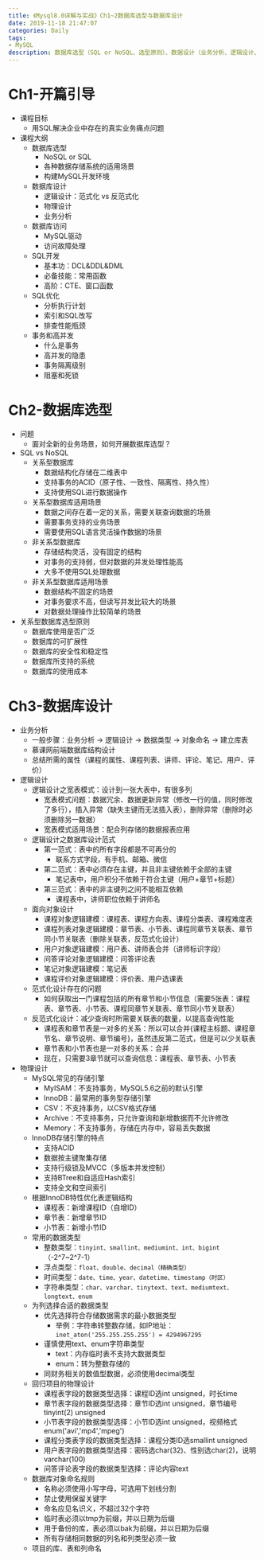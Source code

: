 ```yaml
---
title: 《Mysql8.0详解与实战》Ch1~2数据库选型与数据库设计
date: 2019-11-18 21:47:07
categories: Daily
tags: 
- MySQL
description: 数据库选型（SQL or NoSQL、选型原则）、数据设计（业务分析、逻辑设计、物理设计）
---
```


# Ch1-开篇引导
- 课程目标
    - 用SQL解决企业中存在的真实业务痛点问题
- 课程大纲
    - 数据库选型
        - NoSQL or SQL
        - 各种数据存储系统的适用场景
        - 构建MySQL开发环境
    - 数据库设计
        - 逻辑设计：范式化 vs 反范式化
        - 物理设计
        - 业务分析
    - 数据库访问
        - MySQL驱动
        - 访问故障处理
    - SQL开发
        - 基本功：DCL&DDL&DML
        - 必备技能：常用函数
        - 高阶：CTE、窗口函数
    - SQL优化
        - 分析执行计划
        - 索引和SQL改写
        - 排查性能瓶颈
    - 事务和高并发
        - 什么是事务
        - 高并发的隐患
        - 事务隔离级别
        - 阻塞和死锁

# Ch2-数据库选型
- 问题
    - 面对全新的业务场景，如何开展数据库选型？
- SQL vs NoSQL
    - 关系型数据库
        - 数据结构化存储在二维表中
        - 支持事务的ACID（原子性、一致性、隔离性、持久性）
        - 支持使用SQL进行数据操作
    - 关系型数据库适用场景
        - 数据之间存在着一定的关系，需要关联查询数据的场景
        - 需要事务支持的业务场景
        - 需要使用SQL语言灵活操作数据的场景
    - 非关系型数据库
        - 存储结构灵活，没有固定的结构
        - 对事务的支持弱，但对数据的并发处理性能高
        - 大多不使用SQL处理数据
    - 非关系型数据库适用场景
        - 数据结构不固定的场景
        - 对事务要求不高，但读写并发比较大的场景
        - 对数据处理操作比较简单的场景
- 关系型数据库选型原则
    - 数据库使用是否广泛
    - 数据库的可扩展性
    - 数据库的安全性和稳定性
    - 数据库所支持的系统
    - 数据库的使用成本

# Ch3-数据库设计
- 业务分析
    - 一般步骤：业务分析 -> 逻辑设计 -> 数据类型 -> 对象命名 -> 建立库表
    - 慕课网前端数据库结构设计
    - 总结所需的属性（课程的属性、课程列表、讲师、评论、笔记、用户、评价）
- 逻辑设计
    - 逻辑设计之宽表模式：设计到一张大表中，有很多列
        - 宽表模式问题：数据冗余、数据更新异常（修改一行的值，同时修改了多行），插入异常（缺失主键而无法插入表），删除异常（删除时必须删除另一数据）
        - 宽表模式适用场景：配合列存储的数据报表应用
    - 逻辑设计之数据库设计范式
        - 第一范式：表中的所有字段都是不可再分的
            - 联系方式字段，有手机、邮箱、微信
        - 第二范式：表中必须存在主键，并且非主键依赖于全部的主键
            - 笔记表中，用户积分不依赖于符合主键（用户+章节+标题）
        - 第三范式：表中的非主键列之间不能相互依赖
            - 课程表中，讲师职位依赖于讲师名
    - 面向对象设计
        - 课程对象逻辑建模：课程表、课程方向表、课程分类表、课程难度表
        - 课程列表对象逻辑建模：章节表、小节表、课程同章节关联表、章节同小节关联表（删除关联表，反范式化设计）
        - 用户对象逻辑建模：用户表、讲师表合并（讲师标识字段）
        - 问答评论对象逻辑建模：问答评论表
        - 笔记对象逻辑建模：笔记表
        - 课程评价对象逻辑建模：评价表、用户选课表
    - 范式化设计存在的问题
        - 如何获取出一门课程包括的所有章节和小节信息（需要5张表：课程表、章节表、小节表、课程同章节关联表、章节同小节关联表）
    - 反范式化设计：减少查询时所需要关联表的数量，以提高查询性能
        - 课程表和章节表是一对多的关系：所以可以合并{课程主标题、课程章节名、章节说明、章节编号}，虽然违反第二范式，但是可以少关联表
        - 章节表和小节表也是一对多的关系：合并
        - 现在，只需要3章节就可以查询信息：课程表、章节表、小节表
- 物理设计
    - MySQL常见的存储引擎
        - MyISAM：不支持事务，MySQL5.6之前的默认引擎
        - InnoDB：最常用的事务型存储引擎
        - CSV：不支持事务，以CSV格式存储
        - Archive：不支持事务，只允许查询和新增数据而不允许修改
        - Memory：不支持事务，存储在内存中，容易丢失数据
    - InnoDB存储引擎的特点
        - 支持ACID
        - 数据按主键聚集存储
        - 支持行级锁及MVCC（多版本并发控制）
        - 支持BTree和自适应Hash索引
        - 支持全文和空间索引
    - 根据InnoDB特性优化表逻辑结构
        - 课程表：新增课程ID（自增ID）
        - 章节表：新增章节ID
        - 小节表：新增小节ID
    - 常用的数据类型
        - 整数类型：`tinyint、smallint、mediumint、int、bigint`（-2^7~2^7-1）
        - 浮点类型：`float、double、decimal（精确类型）`
        - 时间类型：`date、time、year、datetime、timestamp（时区）`
        - 字符串类型：`char、varchar、tinytext、text、mediumtext、longtext、enum`
    - 为列选择合适的数据类型
        - 优先选择符合存储数据需求的最小数据类型
            - 举例：字符串转整数存储，如IP地址：`inet_aton('255.255.255.255') = 4294967295`
        - 谨慎使用text、enum字符串类型
            - text：内存临时表不支持大数据类型
            - enum：转为整数存储的
        - 同财务相关的数值型数据，必须使用decimal类型
    - 回归项目的物理设计
        - 课程表字段的数据类型选择：课程ID选int unsigned，时长time
        - 章节表字段的数据类型选择：章节ID选int unsigned，章节编号tinyint(2) unsigned
        - 小节表字段的数据类型选择：小节ID选int unsigned，视频格式enum('avi','mp4','mpeg')
        - 课程分类表字段的数据类型选择：课程分类ID选smallint unsigned
        - 用户表字段的数据类型选择：密码选char(32)、性别选char(2)，说明varchar(100)
        - 问答评论表字段的数据类型选择：评论内容text
    - 数据库对象命名规则
        - 名称必须使用小写字母，可选用下划线分割
        - 禁止使用保留关键字
        - 命名应见名识义，不超过32个字符
        - 临时表必须以tmp为前缀，并以日期为后缀
        - 用于备份的库，表必须以bak为前缀，并以日期为后缀
        - 所有存储相同数据的列名和列类型必须一致
    - 项目的库、表和列命名
